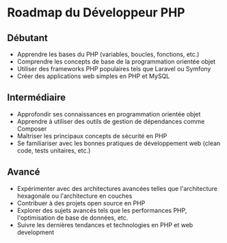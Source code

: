 # Roadmap du Développeur PHP

## Débutant
- Apprendre les bases du PHP (variables, boucles, fonctions, etc.)
- Comprendre les concepts de base de la programmation orientée objet
- Utiliser des frameworks PHP populaires tels que Laravel ou Symfony
- Créer des applications web simples en PHP et MySQL

## Intermédiaire
- Approfondir ses connaissances en programmation orientée objet
- Apprendre à utiliser des outils de gestion de dépendances comme Composer
- Maîtriser les principaux concepts de sécurité en PHP
- Se familiariser avec les bonnes pratiques de développement web (clean code, tests unitaires, etc.)

## Avancé
- Expérimenter avec des architectures avancées telles que l'architecture hexagonale ou l'architecture en couches
- Contribuer à des projets open source en PHP
- Explorer des sujets avancés tels que les performances PHP, l'optimisation de base de données, etc.
- Suivre les dernières tendances et technologies en PHP et web development
